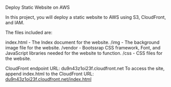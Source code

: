 Deploy Static Website on AWS

In this project, you will deploy a static website to AWS using S3, CloudFront, and IAM.

The files included are: 

index.html - The Index document for the website.
/img - The background image file for the website.
/vendor - Bootssrap CSS framework, Font, and JavaScript libraries needed for the website to function.
/css - CSS files for the website.


CloudFront endpoint URL: du9n43z1oi23f.cloudfront.net
To access the site, append index.html to the CloudFront URL: [du9n43z1oi23f.cloudfront.net/index.html](du9n43z1oi23f.cloudfront.net/index.html)


